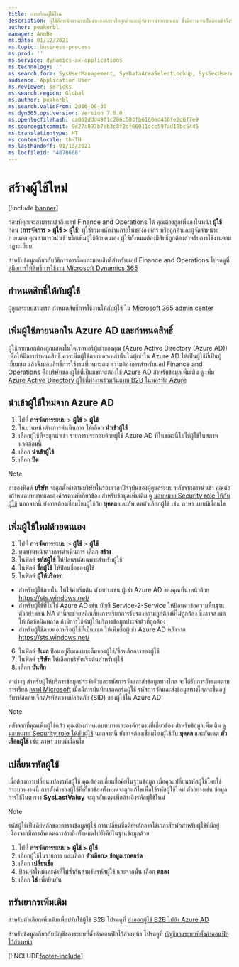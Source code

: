 ```yaml
---
title: การสร้างผู้ใช้ใหม่
description: ผู้ใช้คือพนักงานภายในขององค์กรหรือลูกค้าและผู้จัดจำหน่ายภายนอก ซึ่งมีความจำเป็นต้องเข้าถึงระบบเพื่อดำเนินงานของตน
author: peakerbl
manager: AnnBe
ms.date: 01/12/2021
ms.topic: business-process
ms.prod: ''
ms.service: dynamics-ax-applications
ms.technology: ''
ms.search.form: SysUserManagement, SysDataAreaSelectLookup, SysSecUserAddRoles, SysUserMSODSUserImport
audience: Application User
ms.reviewer: sericks
ms.search.region: Global
ms.author: peakerbl
ms.search.validFrom: 2016-06-30
ms.dyn365.ops.version: Version 7.0.0
ms.openlocfilehash: ca062ddd49f1c206c503fb6160ed436fe2d6f7e9
ms.sourcegitcommit: 9e27a097b7eb3c8f2df66011ccc597ad18bc5445
ms.translationtype: HT
ms.contentlocale: th-TH
ms.lasthandoff: 01/13/2021
ms.locfileid: "4878668"
---
```

# <a name="create-new-users"></a>สร้างผู้ใช้ใหม่

[!include [banner](../../includes/banner.md)]

ก่อนที่คุณจะสามารถเข้าถึงแอป Finance and Operations ได้ คุณต้องถูกเพิ่มลงในหน้า **ผู้ใช้** ก่อน (**การจัดการ \> ผู้ใช้ \> ผู้ใช้**) ผู้ใช้รวมพนักงานภายในขององค์กร หรือลูกค้าและผู้จัดจำหน่ายภายนอก คุณสามารถนําเข้าหรือเพิ่มผู้ใช้ด้วยตนเอง ผู้ใช้ทั้งหมดต้องมีสิทธิ์ถูกต้องสำหรับการใช้งานตามกฎระเบียบ

สำหรับข้อมูลเกี่ยวกับวิธีการการซื้อและมอบสิทธิ์สำหรับแอป Finance and Operations โปรดดูที่ [คู่มือการให้สิทธิ์การใช้งาน Microsoft Dynamics 365](https://go.microsoft.com/fwlink/?LinkId=866544&amp;clcid=0x409)

## <a name="assign-a-license-to-a-user"></a>กำหนดสิทธิ์ให้กับผู้ใช้
ผู้ดูแลระบบสามารถ [กำหนดสิทธิ์การใช้งานให้กับผู้ใช้](https://docs.microsoft.com/office365/admin/subscriptions-and-billing/assign-licenses-to-users?view=o365-worldwide) ใน [Microsoft 365 admin center](https://docs.microsoft.com/office365/admin/admin-overview/about-the-admin-center?view=o365-worldwide)

## <a name="add-an-external-user-in-azure-ad-and-assign-a-license"></a>เพิ่มผู้ใช้ภายนอกใน Azure AD และกําหนดสิทธิ์ 
ผู้ใช้ภายนอกต้องถูกแสดงในไดเรกทอรีผู้เช่าของคุณ (Azure Active Directory (Azure AD)) เพื่อให้มีการกำหนดสิทธิ์ ควรเพิ่มผู้ใช้ภายนอกเหล่านั้นในผู้เช่าใน Azure AD ให้เป็นผู้ใช้ที่เป็นผู้เยี่ยมชม แล้วจึงมอบสิทธิ์การใช้งานที่เหมาะสม ความต้องการสำหรับแอป Finance and Operations คือบริษัทของผู้ใช้ที่เป็นแขกจะต้องใช้ Azure AD สำหรับข้อมูลเพิ่มเติม ดู [เพิ่ม Azure Active Directory ผู้ใช้ที่ทำงานร่วมกันแบบ B2B ในพอร์ทัล Azure](https://docs.microsoft.com/azure/active-directory/b2b/add-users-administrator)

## <a name="import-new-users-from-azure-ad"></a>นำเข้าผู้ใช้ใหม่จาก Azure AD 
1. ไปที่ **การจัดการระบบ** \> **ผู้ใช้** \> **ผู้ใช้**
2. ในบานหน้าต่างการดำเนินการ ให้เลือก **นำเข้าผู้ใช้**
3. เลือกผู้ใช้ที่จะถูกนำเข้า รายการประกอบด้วยผู้ใช้ Azure AD ที่ในขณะนี้ไม่ใช่ผู้ใช้ในสภาพแวดล้อมนี้
4. เลือก **นำเข้าผู้ใช้**
5. เลือก **ปิด**

> [!NOTE]
> ค่าของฟิลด์ **บริษัท** จะถูกตั้งค่าตามบริษัทในรอบเวลาปัจจุบันของผู้ดูแลระบบ หลังจากการนําเข้า คุณต้องกําหนดบทบาทและองค์กรตามที่เกี่ยวข้อง สำหรับข้อมูลเพิ่มเติม ดู [มอบหมาย Security role ให้กับผู้ใช้](assign-users-security-roles.md) นอกจากนี้ ยังอาจต้องเชื่อมโยงผู้ใช้กับ **บุคคล** และอัพเดตตัวเลือกผู้ใช้ เช่น ภาษา แบบมีเงื่อนไข

## <a name="manually-add-a-new-user"></a>เพิ่มผู้ใช้ใหม่ด้วยตนเอง
1. ไปที่ **การจัดการระบบ** \> **ผู้ใช้** \> **ผู้ใช้**
2. บนบานหน้าต่างการดำเนินการ เลือก **สร้าง**
3. ในฟิลด์ **รหัสผู้ใช้** ให้ป้อนรหัสเฉพาะสำหรับผู้ใช้   
4. ในฟิลด์ **ชื่อผู้ใช้** ให้ป้อนชื่อของผู้ใช้  
5. ในฟิลด์ **ผู้ให้บริการ**:
 - สำหรับผู้ใช้ภายใน ให้ใช้ค่าเริ่มต้น ตัวอย่างเช่น ผู้เช่า Azure AD ของคุณที่นําหน้าด้วย https://sts.windows.net/  
 - สำหรับผู้ใช้ที่ไม่ใช่ Azure AD เช่น บัญชี Service-2-Service ให้ป้อนค่าข้อความพื้นฐาน ตัวอย่างเช่น NA ค่านี้จะช่วยหลีกเลี่ยงการเรียกการรับรองความถูกต้องที่ไม่ถูกต้อง ซึ่งอาจส่งผลให้เกิดข้อผิดพลาด ถ้ามีการใช้ค่าผู้ให้บริการข้อมูลประจำตัวที่ถูกต้อง  
 - สำหรับผู้ใช้ภายนอกหรือผู้ใช้ที่เป็นแขก ให้เพิ่มชื่อผู้เช่า Azure AD หลังจาก https://sts.windows.net/
6. ในฟิลด์ **อีเมล** ป้อนอยู่อีเมลแบบเต็มของผู้ใช้/ชื่อหลักการของผู้ใช้  
7. ในฟิลด์ **บริษัท** ให้เลือกบริษัทเริ่มต้นสำหรับผู้ใช้ 
8. เลือก **บันทึก**

ค่าต่างๆ สำหรับผู้ให้บริการข้อมูลประจำตัวและรหัสการวัดและส่งข้อมูลทางไกล จะได้รับการอัพเดตตามการเรียก [กราฟ Microsoft](https://docs.microsoft.com/graph/overview) เมื่อมีการบันทึกเรกคอร์ดผู้ใช้ รหัสการวัดและส่งข้อมูลทางไกลจะขึ้นอยู่กับรหัสออบเจ็กต์/รหัสความปลอดภัย (SID) ของผู้ใช้ใน Azure AD

> [!NOTE]
> หลังจากที่คุณเพิ่มผู้ใช้แล้ว คุณต้องกําหนดบทบาทและองค์กรตามที่เกี่ยวข้อง สำหรับข้อมูลเพิ่มเติม ดู [มอบหมาย Security role ให้กับผู้ใช้](assign-users-security-roles.md) นอกจากนี้ ยังอาจต้องเชื่อมโยงผู้ใช้กับ **บุคคล** และอัพเดต **ตัวเลือกผู้ใช้** เช่น ภาษา แบบมีเงื่อนไข

## <a name="change-a-user-id"></a>เปลี่ยนรหัสผู้ใช้
เมื่อต้องการเปลี่ยนแปลงรหัสผู้ใช้ คุณต้องเปลี่ยนชื่อคีย์ในฐานข้อมูล เมื่อคุณเปลี่ยนรหัสผู้ใช้โดยใช้กระบวนงานนี้ การตั้งค่าของผู้ใช้ที่เกี่ยวข้องทั้งหมดจะถูกแก้ไขเพื่อใช้รหัสผู้ใช้ใหม่ ตัวอย่างเช่น ข้อมูลการใช้ในตาราง **SysLastValuy** จะถูกอัพเดตเพื่ออ้างอิงรหัสผู้ใช้ใหม่

> [!NOTE]
> รหัสผู้ใช้เป็นคีย์หลักของตารางข้อมูลผู้ใช้ การเปลี่ยนชื่อคีย์หลักอาจใช้เวลาสักพักสำหรับผู้ใช้ที่มีอยู่ เนื่องจากมีการอัพเดตการอ้างอิงทั้งหมดไปยังคีย์ในฐานข้อมูลด้วย 

1. ไปที่ **การจัดการระบบ \> ผู้ใช้ \> ผู้ใช้**
2. เลือกผู้ใช้ในรายการ และเลือก **ตัวเลือก\> ข้อมูลเรกคอร์ด**
3. เลือก **เปลี่ยนชื่อ**
4. ป้อนค่าใหม่และค่าที่ไม่ซ้ำกันสำหรับรหัสผู้ใช้ และจากนั้น เลือก **ตกลง** 
5. เลือก **ใช่** เพื่อยืนยัน

## <a name="additional-resources"></a>ทรัพยากรเพิ่มเติม

สำหรับตัวเลือกเพิ่มเติมเพื่อปรับใช้ผู้ใช้ B2B โปรดดูที่ [ส่งออกผู้ใช้ B2B ไปยัง Azure AD](../implement-b2b.md)

สำหรับข้อมูลเกี่ยวกับบัญชีของระบบที่ตั้งค่าคอนฟิกไว้ล่วงหน้า โปรดดูที่ [บัญชีของระบบที่ตั้งค่าคอนฟิกไว้ล่วงหน้า](../pre-configured-system-accounts.md)


[!INCLUDE[footer-include](../../../../includes/footer-banner.md)]
